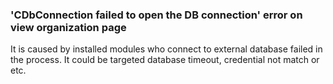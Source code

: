 ### 'CDbConnection failed to open the DB connection' error on view organization page
It is caused by installed modules who connect to external database failed in the process. It could be targeted database timeout, credential not match or etc. 